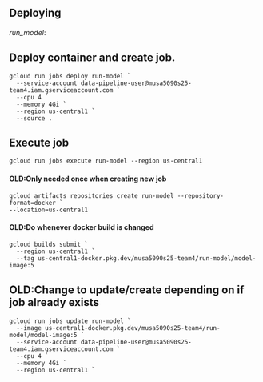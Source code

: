 ## Deploying

_run_model_:

## Deploy container and create job. 
```shell
gcloud run jobs deploy run-model `
  --service-account data-pipeline-user@musa5090s25-team4.iam.gserviceaccount.com `
  --cpu 4 `
  --memory 4Gi `
  --region us-central1 `
  --source .
```

## Execute job
```shell
gcloud run jobs execute run-model --region us-central1
```

#### OLD:Only needed once when creating new job
```shell
gcloud artifacts repositories create run-model --repository-format=docker `
--location=us-central1
```

#### OLD:Do whenever docker build is changed
```shell
gcloud builds submit `
  --region us-central1 `
  --tag us-central1-docker.pkg.dev/musa5090s25-team4/run-model/model-image:5
```

## OLD:Change to update/create depending on if job already exists
```shell
gcloud run jobs update run-model `
  --image us-central1-docker.pkg.dev/musa5090s25-team4/run-model/model-image:5 `
  --service-account data-pipeline-user@musa5090s25-team4.iam.gserviceaccount.com `
  --cpu 4 `
  --memory 4Gi `
  --region us-central1 `
```